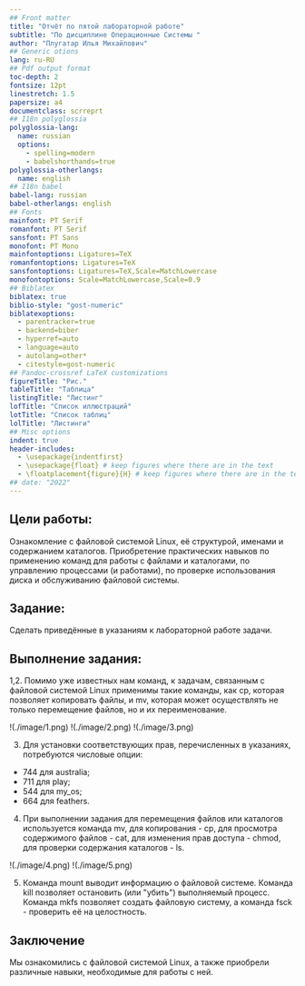 ```yaml
---
## Front matter
title: "Отчёт по пятой лабораторной работе"
subtitle: "По дисциплине Операционные Системы "
author: "Плугатар Илья Михайлович"
## Generic otions
lang: ru-RU
## Pdf output format
toc-depth: 2
fontsize: 12pt
linestretch: 1.5
papersize: a4
documentclass: scrreprt
## I18n polyglossia
polyglossia-lang:
  name: russian
  options:
	- spelling=modern
	- babelshorthands=true
polyglossia-otherlangs:
  name: english
## I18n babel
babel-lang: russian
babel-otherlangs: english
## Fonts
mainfont: PT Serif
romanfont: PT Serif
sansfont: PT Sans
monofont: PT Mono
mainfontoptions: Ligatures=TeX
romanfontoptions: Ligatures=TeX
sansfontoptions: Ligatures=TeX,Scale=MatchLowercase
monofontoptions: Scale=MatchLowercase,Scale=0.9
## Biblatex
biblatex: true
biblio-style: "gost-numeric"
biblatexoptions:
  - parentracker=true
  - backend=biber
  - hyperref=auto
  - language=auto
  - autolang=other*
  - citestyle=gost-numeric
## Pandoc-crossref LaTeX customizations
figureTitle: "Рис."
tableTitle: "Таблица"
listingTitle: "Листинг"
lofTitle: "Список иллюстраций"
lotTitle: "Список таблиц"
lolTitle: "Листинги"
## Misc options
indent: true
header-includes:
  - \usepackage{indentfirst}
  - \usepackage{float} # keep figures where there are in the text
  - \floatplacement{figure}{H} # keep figures where there are in the text
## date: "2022"
---
```



## Цели работы:

Ознакомление с файловой системой Linux, её структурой, именами и содержанием
каталогов. Приобретение практических навыков по применению команд для работы c
файлами и каталогами, по управлению процессами (и работами), по проверке
использования диска и обслуживанию файловой системы.

##  Задание:

Сделать приведённые в указаниям к лабораторной работе задачи.

## Выполнение задания:

1,2. Помимо уже известных нам команд, к задачам, связанным с файловой системой
Linux применимы такие команды, как cp, которая позволяет копировать файлы, и mv,
которая может осуществлять не только перемещение файлов, но и их переименование.

!(./image/1.png)
!(./image/2.png)
!(./image/3.png)

3. Для установки соответствующих прав, перечисленных в указаниях, потребуются
числовые опции:
- 744 для australia;
- 711 для play;
- 544 для my_os;
- 664 для feathers.

4. При выполнении задания для перемещения файлов или каталогов используется
команда mv, для копирования - сp, для просмотра содержимого файлов - cat, для
изменения прав доступа - chmod, для проверки содержания каталогов - ls.

!(./image/4.png)
!(./image/5.png)

5. Команда mount выводит информацию о файловой системе. Команда kill позволяет
остановить (или "убить") выполняемый процесс. Команда mkfs позволяет создать
файловую систему, а команда fsck - проверить её на целостность.



## Заключение

Мы ознакомились с файловой системой Linux, а также приобрели различные навыки,
необходимые для работы с ней.
